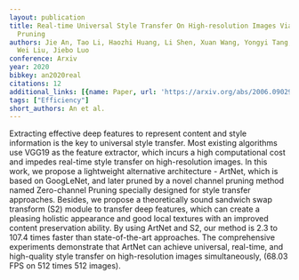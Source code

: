 ```yaml
---
layout: publication
title: Real-time Universal Style Transfer On High-resolution Images Via Zero-channel
  Pruning
authors: Jie An, Tao Li, Haozhi Huang, Li Shen, Xuan Wang, Yongyi Tang, Jinwen Ma,
  Wei Liu, Jiebo Luo
conference: Arxiv
year: 2020
bibkey: an2020real
citations: 12
additional_links: [{name: Paper, url: 'https://arxiv.org/abs/2006.09029'}]
tags: ["Efficiency"]
short_authors: An et al.
---
```

Extracting effective deep features to represent content and style information
is the key to universal style transfer. Most existing algorithms use VGG19 as
the feature extractor, which incurs a high computational cost and impedes
real-time style transfer on high-resolution images. In this work, we propose a
lightweight alternative architecture - ArtNet, which is based on GoogLeNet, and
later pruned by a novel channel pruning method named Zero-channel Pruning
specially designed for style transfer approaches. Besides, we propose a
theoretically sound sandwich swap transform (S2) module to transfer deep
features, which can create a pleasing holistic appearance and good local
textures with an improved content preservation ability. By using ArtNet and S2,
our method is 2.3 to 107.4 times faster than state-of-the-art approaches. The
comprehensive experiments demonstrate that ArtNet can achieve universal,
real-time, and high-quality style transfer on high-resolution images
simultaneously, (68.03 FPS on 512 times 512 images).
